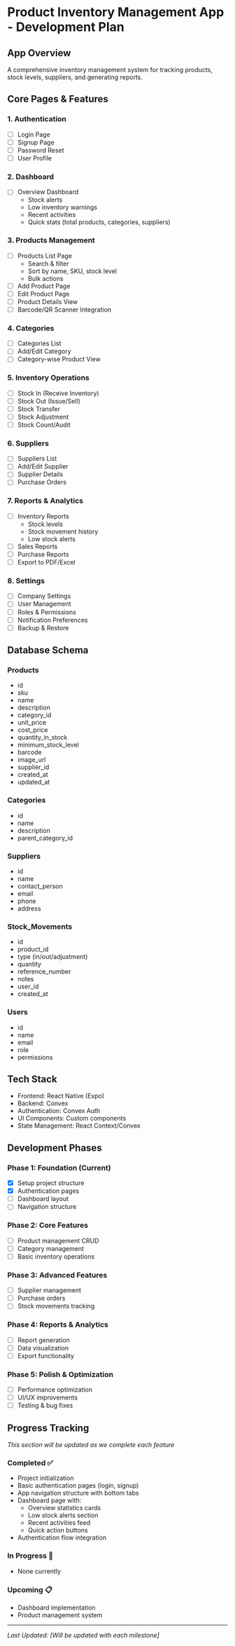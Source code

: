 # Product Inventory Management App - Development Plan

## App Overview
A comprehensive inventory management system for tracking products, stock levels, suppliers, and generating reports.

## Core Pages & Features

### 1. Authentication
- [ ] Login Page
- [ ] Signup Page
- [ ] Password Reset
- [ ] User Profile

### 2. Dashboard
- [ ] Overview Dashboard
  - Stock alerts
  - Low inventory warnings
  - Recent activities
  - Quick stats (total products, categories, suppliers)

### 3. Products Management
- [ ] Products List Page
  - Search & filter
  - Sort by name, SKU, stock level
  - Bulk actions
- [ ] Add Product Page
- [ ] Edit Product Page
- [ ] Product Details View
- [ ] Barcode/QR Scanner Integration

### 4. Categories
- [ ] Categories List
- [ ] Add/Edit Category
- [ ] Category-wise Product View

### 5. Inventory Operations
- [ ] Stock In (Receive Inventory)
- [ ] Stock Out (Issue/Sell)
- [ ] Stock Transfer
- [ ] Stock Adjustment
- [ ] Stock Count/Audit

### 6. Suppliers
- [ ] Suppliers List
- [ ] Add/Edit Supplier
- [ ] Supplier Details
- [ ] Purchase Orders

### 7. Reports & Analytics
- [ ] Inventory Reports
  - Stock levels
  - Stock movement history
  - Low stock alerts
- [ ] Sales Reports
- [ ] Purchase Reports
- [ ] Export to PDF/Excel

### 8. Settings
- [ ] Company Settings
- [ ] User Management
- [ ] Roles & Permissions
- [ ] Notification Preferences
- [ ] Backup & Restore

## Database Schema

### Products
- id
- sku
- name
- description
- category_id
- unit_price
- cost_price
- quantity_in_stock
- minimum_stock_level
- barcode
- image_url
- supplier_id
- created_at
- updated_at

### Categories
- id
- name
- description
- parent_category_id

### Suppliers
- id
- name
- contact_person
- email
- phone
- address

### Stock_Movements
- id
- product_id
- type (in/out/adjustment)
- quantity
- reference_number
- notes
- user_id
- created_at

### Users
- id
- name
- email
- role
- permissions

## Tech Stack
- Frontend: React Native (Expo)
- Backend: Convex
- Authentication: Convex Auth
- UI Components: Custom components
- State Management: React Context/Convex

## Development Phases

### Phase 1: Foundation (Current)
- [x] Setup project structure
- [x] Authentication pages
- [ ] Dashboard layout
- [ ] Navigation structure

### Phase 2: Core Features
- [ ] Product management CRUD
- [ ] Category management
- [ ] Basic inventory operations

### Phase 3: Advanced Features
- [ ] Supplier management
- [ ] Purchase orders
- [ ] Stock movements tracking

### Phase 4: Reports & Analytics
- [ ] Report generation
- [ ] Data visualization
- [ ] Export functionality

### Phase 5: Polish & Optimization
- [ ] Performance optimization
- [ ] UI/UX improvements
- [ ] Testing & bug fixes

## Progress Tracking
*This section will be updated as we complete each feature*

### Completed ✅
- Project initialization
- Basic authentication pages (login, signup)
- App navigation structure with bottom tabs
- Dashboard page with:
  - Overview statistics cards
  - Low stock alerts section
  - Recent activities feed
  - Quick action buttons
- Authentication flow integration

### In Progress 🚧
- None currently

### Upcoming 📋
- Dashboard implementation
- Product management system

---
*Last Updated: [Will be updated with each milestone]*